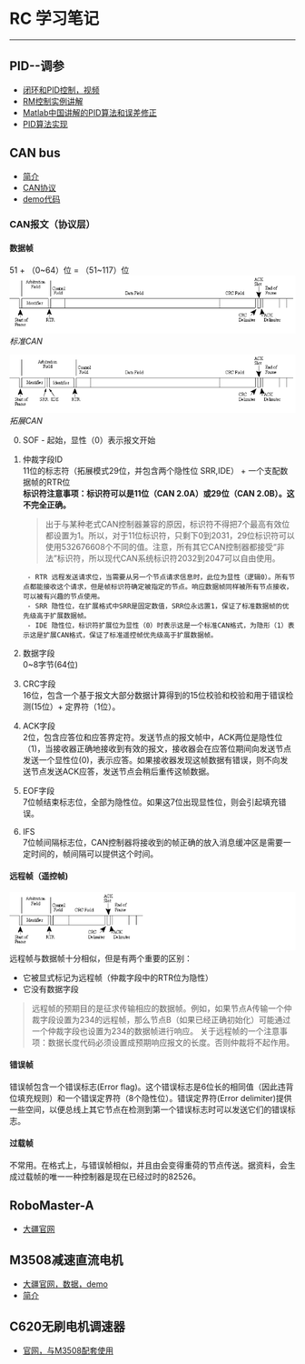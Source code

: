 # RC 学习笔记
***

## PID--调参
- [闭环和PID控制，视频](https://www.bilibili.com/video/BV17x411d7XR)
- [RM控制实例讲解](https://www.bilibili.com/read/cv6515031/)
- [Matlab中国讲解的PID算法和误差修正](https://www.bilibili.com/video/BV19U4y1L7Uw/?spm_id_from=333.999.0.0)
- [PID算法实现](https://zhuanlan.zhihu.com/p/468741326)

## CAN bus
- [简介](https://blog.csdn.net/CSDN_Yoa/article/details/81384924)
- [CAN协议](https://www.kvaser.cn/about-can/can-protocol-tutorial/)
- [demo代码](https://blog.csdn.net/qq_33693310/article/details/116884820)

### CAN报文（协议层）
#### 数据帧
51 + （0~64）位 = （51~117）位  
![图一](/can-msg/can-msg-1.png)  
*标准CAN*

![图二](/can-msg/can-msg-2.png)  
*拓展CAN*

0. SOF - 起始，显性（0）表示报文开始
1. 仲裁字段ID  
    11位的标志符（拓展模式29位，并包含两个隐性位 SRR,IDE） + 一个支配数据帧的RTR位  
    **标识符注意事项：标识符可以是11位（CAN 2.0A）或29位（CAN 2.0B）。这不完全正确。**
    > 出于与某种老式CAN控制器兼容的原因，标识符不得把7个最高有效位都设置为1。所以，对于11位标识符，只剩下0到2031，29位标识符可以使用532676608个不同的值。注意，所有其它CAN控制器都接受“非法”标识符，所以现代CAN系统标识符2032到2047可以自由使用。

        - RTR 远程发送请求位，当需要从另一个节点请求信息时，此位为显性（逻辑0）。所有节点都能接收这个请求，但是帧标识符确定被指定的节点。响应数据帧同样被所有节点接收，可以被有兴趣的节点使用。  
        - SRR 隐性位，在扩展格式中SRR是固定数值，SRR位永远置1，保证了标准数据帧的优先级高于扩展数据帧。  
        - IDE 隐性位，标识符扩展位为显性（0）时表示这是一个标准CAN格式，为隐形（1）表示这是扩展CAN格式，保证了标准遥控帧优先级高于扩展数据帧。  
1. 数据字段  
    0~8字节(64位)
2. CRC字段  
    16位，包含一个基于报文大部分数据计算得到的15位校验和校验和用于错误检测(15位）+ 定界符（1位）。
3. ACK字段  
    2位，包含应答位和应答界定符。发送节点的报文帧中，ACK两位是隐性位（1)，当接收器正确地接收到有效的报文，接收器会在应答位期间向发送节点发送一个显性位(0)，表示应答。如果接收器发现这帧数据有错误，则不向发送节点发送ACK应答，发送节点会稍后重传这帧数据。
4. EOF字段  
    7位帧结束标志位，全部为隐性位。如果这7位出现显性位，则会引起填充错误。
5. IFS  
    7位帧间隔标志位，CAN控制器将接收到的帧正确的放入消息缓冲区是需要一定时间的，帧间隔可以提供这个时间。

#### 远程帧（遥控帧)
![图片三](can-msg/can-msg-3.png)  
远程帧与数据帧十分相似，但是有两个重要的区别：  
- 它被显式标记为远程帧（仲裁字段中的RTR位为隐性）
- 它没有数据字段
> 远程帧的预期目的是征求传输相应的数据帧。例如，如果节点A传输一个仲裁字段设置为234的远程帧，那么节点B（如果已经正确初始化）可能通过一个仲裁字段也设置为234的数据帧进行响应。
> 关于远程帧的一个注意事项：数据长度代码必须设置成预期响应报文的长度。否则仲裁将不起作用。

#### 错误帧
错误帧包含一个错误标志(Error flag)。这个错误标志是6位长的相同值（因此违背位填充规则）和一个错误定界符（8个隐性位）。错误定界符(Error delimiter)提供一些空间，以便总线上其它节点在检测到第一个错误标志时可以发送它们的错误标志。

#### 过载帧
不常用。在格式上，与错误帧相似，并且由会变得重荷的节点传送。据资料，会生成过载帧的唯一一种控制器是现在已经过时的82526。

## RoboMaster-A
- [大疆官网](https://www.robomaster.com/zh-CN/robo/overview?site=brandsite&from=nav)

## M3508减速直流电机
- [大疆官网，数据，demo](https://www.robomaster.com/zh-CN/products/components/general/M3508)  
- [简介](https://zhuanlan.zhihu.com/p/73376976)

## C620无刷电机调速器
- [官网，与M3508配套使用](https://store.dji.com/cn/product/rm-c620-brushless-dc-motor-speed-controller?from=robomaster_online)